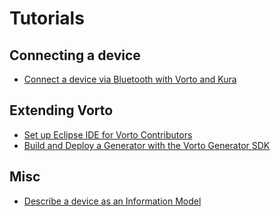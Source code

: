 # Tutorials

## Connecting a device

- [Connect a device via Bluetooth with Vorto and Kura](tutorial_connect_xdk_ble.md)


## Extending Vorto

- [Set up Eclipse IDE for Vorto Contributors](tutorial_vortosetup_contributors.md)
- [Build and Deploy a Generator with the Vorto Generator SDK](tutorial_create_generator.md)

## Misc

- [Describe a device as an Information Model](tutorial-create_and_publish_with_web_editor.md)